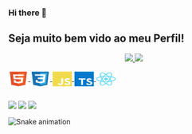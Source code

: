 ### Hi there 👋
##  Seja muito bem vido ao meu Perfil!

<div align="center">
  <a href="https://github.com/luizgmachado">
  <img  width="40%" src="https://github-readme-stats.vercel.app/api?username=luizgmachado&show_icons=true&theme=tokyonight&include_all_commits=true&count_private=true"/>
  <img  width="34%"  src="https://github-readme-stats.vercel.app/api/top-langs/?username=luizgmachado&layout=compact&langs_count=7&theme=tokyonight"/>
</div>

<div style="display: inline_block"><br>
  <img align="center" alt="luiz-HTML" height="30" width="40" src="https://raw.githubusercontent.com/devicons/devicon/master/icons/html5/html5-original.svg">
  <img align="center" alt="luiz-CSS" height="30" width="40" src="https://raw.githubusercontent.com/devicons/devicon/master/icons/css3/css3-original.svg">
  <img align="center" alt="luiz-Js" height="30" width="40" src="https://raw.githubusercontent.com/devicons/devicon/master/icons/javascript/javascript-plain.svg">
  <img align="center" alt="luiz-Ts" height="30" width="40" src="https://raw.githubusercontent.com/devicons/devicon/master/icons/typescript/typescript-plain.svg">
  <img align="center" alt="luiz-React" height="30" width="40" src="https://raw.githubusercontent.com/devicons/devicon/master/icons/react/react-original.svg">
</div>
  
  ##
 
<div> 
 <a href="https://discord.com/channels/@me" target="_blank"><img src="https://img.shields.io/badge/Discord-7289DA?style=for-the-badge&logo=discord&logoColor=white" target="_blank"></a> 
  <a href = "mailto:luiz.gustavo.machado@hotmail.com"><img src="https://img.shields.io/badge/-Gmail-%23333?style=for-the-badge&logo=gmail&logoColor=white" target="_blank"></a>
  <a href="https://www.linkedin.com/in/luiz-gustavo-machado-lopes/" target="_blank"><img src="https://img.shields.io/badge/-LinkedIn-%230077B5?style=for-the-badge&logo=linkedin&logoColor=white" target="_blank"></a> 
 
  ![Snake animation](https://github.com/luizgmachado/luizgmachado/blob/output/github-contribution-grid-snake.svg)
 
</div>

